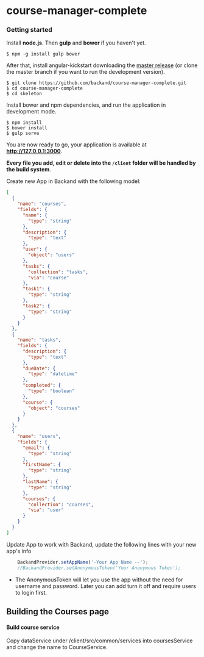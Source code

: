 # course-manager-complete

### Getting started

Install **node.js**. Then **gulp** and **bower** if you haven't yet.

    $ npm -g install gulp bower

After that, install angular-kickstart downloading the [master release](https://github.com/backand/angular-kickstart/archive/master.zip) (or clone the master branch if you want to run the development version). 

    $ git clone https://github.com/backand/course-manager-complete.git
    $ cd course-manager-complete
    $ cd skeleton
    
Install bower and npm dependencies, and run the application in development mode.

    $ npm install
    $ bower install
    $ gulp serve

You are now ready to go, your application is available at **http://127.0.0.1:3000**.

**Every file you add, edit or delete into the `/client` folder will be handled by the build system**.

Create new App in Backand with the following model:

```JSON
[
  {
    "name": "courses",
    "fields": {
      "name": {
        "type": "string"
      },
      "description": {
        "type": "text"
      },
      "user": {
        "object": "users"
      },
      "tasks": {
        "collection": "tasks",
        "via": "course"
      },
      "task1": {
        "type": "string"
      },
      "task2": {
        "type": "string"
      }
    }
  },
  {
    "name": "tasks",
    "fields": {
      "description": {
        "type": "text"
      },
      "dueDate": {
        "type": "datetime"
      },
      "completed": {
        "type": "boolean"
      },
      "course": {
        "object": "courses"
      }
    }
  },
  {
    "name": "users",
    "fields": {
      "email": {
        "type": "string"
      },
      "firstName": {
        "type": "string"
      },
      "lastName": {
        "type": "string"
      },
      "courses": {
        "collection": "courses",
        "via": "user"
      }
    }
  }
]

```

Update App to work with Backand, update the following lines with your new app's info

```JavaScript
    BackandProvider.setAppName('-Your App Name --');
    //BackandProvider.setAnonymousToken('Your Anonymous Token');
```

* The AnonymousToken will let you use the app without the need for username and password. Later you can add turn it 
off and require users to login first.


## Building the Courses page

#### Build course service
Copy dataService under /client/src/common/services into coursesService and change the name to CourseService.




